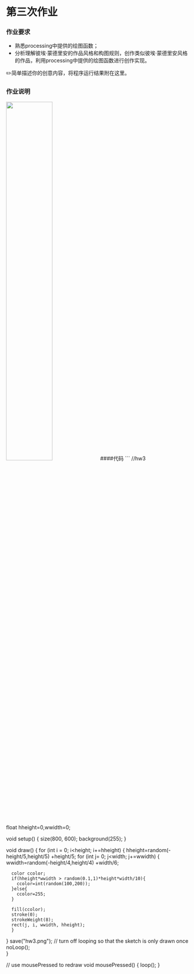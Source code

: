 # 第三次作业
### 作业要求

- 熟悉processing中提供的绘图函数；
- 分析理解彼埃·蒙德里安的作品风格和构图规则，创作类似彼埃·蒙德里安风格的作品，利用processing中提供的绘图函数进行创作实现。

✏️简单描述你的创意内容，将程序运行结果附在这里。
### 作业说明
<img src="https://github.com/dataiyang6/CreativeCodingHomework/blob/main/%5B%E7%AC%AC%E4%B8%89%E6%AC%A1%E4%BD%9C%E4%B8%9A%EF%BC%9A%E5%88%9B%E6%84%8F%E7%BC%96%E7%A8%8B%E5%85%83%E7%B4%A0%EF%BC%9A%E5%9B%BE%E5%BD%A2%5D%E4%BD%9C%E4%B8%9A%EF%BC%9A%E5%AD%A6%E4%B9%A0%E8%92%99%E5%BE%B7%E9%87%8C%E5%AE%89/hw3.png" width="50%">
####代码
```
//hw3

float hheight=0,wwidth=0;

void setup() {
  size(800, 600);
  background(255);
}

void draw() {
  for (int i = 0; i<height; i+=hheight) {
    hheight=random(-height/5,height/5) +height/5;
    for (int j= 0; j<width; j+=wwidth) {
      wwidth=random(-height/4,height/4) +width/6;
      
      color ccolor;
      if(hheight*wwidth > random(0.1,1)*height*width/10){
        ccolor=int(random(100,200));
      }else{
        ccolor=255;
      }
 
      fill(ccolor);
      stroke(0);
      strokeWeight(8);
      rect(j, i, wwidth, hheight);
      }
  }
  save("hw3.png");
  // turn off looping so that the sketch is only drawn once
  noLoop();  
}

// use mousePressed to redraw
void mousePressed() {
  loop();
}
```
